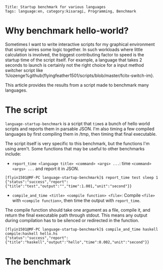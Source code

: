     Title: Startup benchmark for various languages
    Tags: language:en, category:kisaragi, Programming, Benchmark

# Why benchmark hello-world?

Sometimes I want to write interactive scripts for my graphical environment that simply wires some logic together. In such workloads where little calculation is involved, the biggest contributing factor to speed is the startup time of the script itself. For example, a language that takes 2 seconds to launch is certainly not the right choice for a input method switcher script like %lozenge%github{flyingfeather1501/scripts/blob/master/fcitx-switch-im}.

This article provides the results from a script made to benchmark many languages.

# The script

`language-startup-benchmark` is a script that `time`s a bunch of hello world scripts and reports them in parsable JSON. I'm also timing a few compiled languages by first compiling them in /tmp, then timing that final executable.

The script itself is very specific to this benchmark, but the functions I'm using aren't. Some functions that may be useful to other benchmarks include:

- `report_time <language title> <command> <args> ...`: time `<command> <args> ...` and report it in JSON.

```
[flyin1501@MF-PC language-startup-benchmark]$ report_time test sleep 1
{"status":"success","report":{"title":"test","output":"","time":1.001,"unit":"second"}}
```

- `compile_and_time <title> <compile function> <file>`: Compile `<file>` with `<compile function>`, then time the output with `report_time`.

The compile function should take one argument as a file, compile it, and return the final executable path through stdout. This means any output during compilation has to be silenced or redirected in the function.

```
[flyin1501@MF-PC language-startup-benchmark]$ compile_and_time haskell compile:haskell hello.hs
{"status":"success","report":{"title":"haskell","output":"hello","time":0.002,"unit":"second"}}
```

# The benchmark
